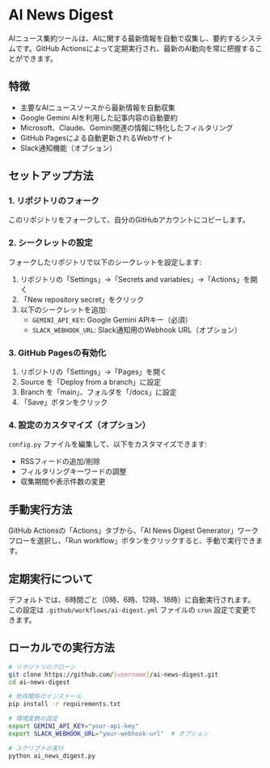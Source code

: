 # AI News Digest

AIニュース集約ツールは、AIに関する最新情報を自動で収集し、要約するシステムです。GitHub Actionsによって定期実行され、最新のAI動向を常に把握することができます。

## 特徴

- 主要なAIニュースソースから最新情報を自動収集
- Google Gemini AIを利用した記事内容の自動要約
- Microsoft、Claude、Gemini関連の情報に特化したフィルタリング
- GitHub Pagesによる自動更新されるWebサイト
- Slack通知機能（オプション）

## セットアップ方法

### 1. リポジトリのフォーク

このリポジトリをフォークして、自分のGitHubアカウントにコピーします。

### 2. シークレットの設定

フォークしたリポジトリで以下のシークレットを設定します:

1. リポジトリの「Settings」→「Secrets and variables」→「Actions」を開く
2. 「New repository secret」をクリック
3. 以下のシークレットを追加:
   - `GEMINI_API_KEY`: Google Gemini APIキー（必須）
   - `SLACK_WEBHOOK_URL`: Slack通知用のWebhook URL（オプション）

### 3. GitHub Pagesの有効化

1. リポジトリの「Settings」→「Pages」を開く
2. Source を「Deploy from a branch」に設定
3. Branch を「main」、フォルダを「/docs」に設定
4. 「Save」ボタンをクリック

### 4. 設定のカスタマイズ（オプション）

`config.py` ファイルを編集して、以下をカスタマイズできます:

- RSSフィードの追加/削除
- フィルタリングキーワードの調整
- 収集期間や表示件数の変更

## 手動実行方法

GitHub Actionsの「Actions」タブから、「AI News Digest Generator」ワークフローを選択し、「Run workflow」ボタンをクリックすると、手動で実行できます。

## 定期実行について

デフォルトでは、6時間ごと（0時、6時、12時、18時）に自動実行されます。
この設定は `.github/workflows/ai-digest.yml` ファイルの `cron` 設定で変更できます。

## ローカルでの実行方法

```bash
# リポジトリのクローン
git clone https://github.com/[username]/ai-news-digest.git
cd ai-news-digest

# 依存関係のインストール
pip install -r requirements.txt

# 環境変数の設定
export GEMINI_API_KEY="your-api-key"
export SLACK_WEBHOOK_URL="your-webhook-url"  # オプション

# スクリプトの実行
python ai_news_digest.py